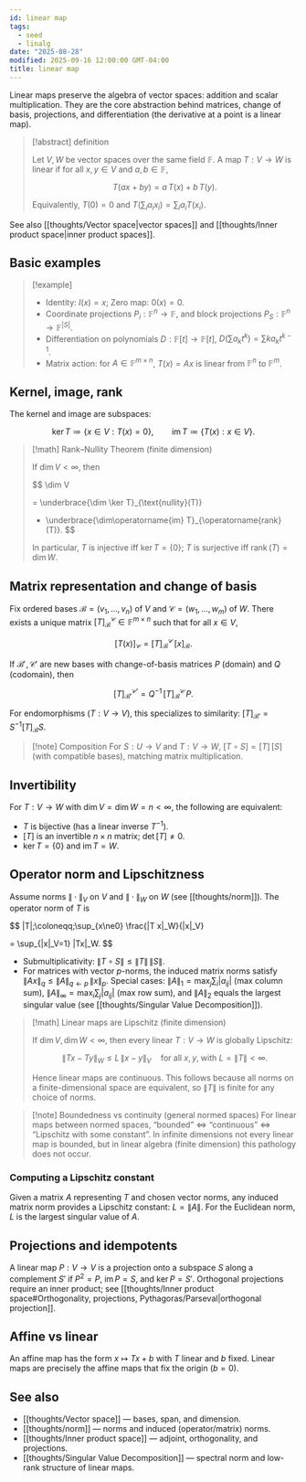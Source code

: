 ```yaml
---
id: linear map
tags:
  - seed
  - linalg
date: "2025-08-28"
modified: 2025-09-16 12:00:00 GMT-04:00
title: linear map
---
```


Linear maps preserve the algebra of vector spaces: addition and scalar multiplication. They are the core abstraction behind matrices, change of basis, projections, and differentiation (the derivative at a point is a linear map).

> [!abstract] definition
>
> Let $V,W$ be vector spaces over the same field $\mathbb F$.
> A map $T:V\to W$ is linear if for all $x,y\in V$ and $a,b\in\mathbb F$,
>
> $$
> T(ax+by)=a\,T(x)+b\,T(y).
> $$
>
> Equivalently, $T(0)=0$ and $T\big(\sum_i a_i x_i\big)=\sum_i a_i T(x_i)$.

See also [[thoughts/Vector space|vector spaces]] and [[thoughts/Inner product space|inner product spaces]].

## Basic examples

> [!example]
>
> - Identity: $I(x)=x$; Zero map: $0(x)=0$.
> - Coordinate projections $P_i:\mathbb F^n\to\mathbb F$, and block projections $P_S: \mathbb F^n\to\mathbb F^{|S|}$.
> - Differentiation on polynomials $D:\mathbb F[t]\to\mathbb F[t]$, $D(\sum a_k t^k)=\sum k a_k t^{k-1}$.
> - Matrix action: for $A\in\mathbb F^{m\times n}$, $T(x)=Ax$ is linear from $\mathbb F^n$ to $\mathbb F^m$.

## Kernel, image, rank

The kernel and image are subspaces:

$$
\ker T\coloneqq\{x\in V: T(x)=0\},\qquad
\operatorname{im} T\coloneqq\{T(x):x\in V\}.
$$

> [!math] Rank–Nullity Theorem (finite dimension)
>
> If $\dim V<\infty$, then
>
> $$
> \dim V
>
> = \underbrace{\dim \ker T}_{\text{nullity}(T)}
>
> + \underbrace{\dim\operatorname{im} T}_{\operatorname{rank}(T)}.
> $$
>
> In particular, $T$ is injective iff $\ker T=\{0\}$; $T$ is surjective iff $\operatorname{rank}(T)=\dim W$.

## Matrix representation and change of basis

Fix ordered bases $\mathcal B=(v_1,\dots,v_n)$ of $V$ and $\mathcal C=(w_1,\dots,w_m)$ of $W$.
There exists a unique matrix $[T]_{\mathcal B}^{\mathcal C}\in\mathbb F^{m\times n}$ such that for all $x\in V$,

$$
\big[ T(x) \big]_{\mathcal C}
 = [T]_{\mathcal B}^{\mathcal C} \,[x]_{\mathcal B}.
$$

If $\mathcal B'\!,\mathcal C'$ are new bases with change-of-basis matrices $P$ (domain) and $Q$ (codomain), then

$$
[T]_{\mathcal B'}^{\mathcal C'} = Q^{-1}\,[T]_{\mathcal B}^{\mathcal C}\,P.
$$

For endomorphisms ($T:V\to V$), this specializes to similarity: $[T]_{\mathcal B'}=S^{-1}[T]_{\mathcal B}S$.

> [!note] Composition
> For $S:U\to V$ and $T:V\to W$, $[T\circ S]=[T]\,[S]$ (with compatible bases), matching matrix multiplication.

## Invertibility

For $T:V\to W$ with $\dim V=\dim W=n<\infty$, the following are equivalent:

- $T$ is bijective (has a linear inverse $T^{-1}$).
- $[T]$ is an invertible $n\times n$ matrix; $\det[T]\ne0$.
- $\ker T=\{0\}$ and $\operatorname{im}T=W$.

## Operator norm and Lipschitzness

Assume norms $\|\cdot\|_V$ on $V$ and $\|\cdot\|_W$ on $W$ (see [[thoughts/norm]]). The operator norm of $T$ is

$$
\|T\|\;\coloneqq\;\sup_{x\ne0} \frac{\|T x\|_W}{\|x\|_V}

= \sup_{\|x\|_V=1} \|Tx\|_W.
$$

- Submultiplicativity: $\|T\circ S\|\le\|T\|\,\|S\|$.
- For matrices with vector $p$-norms, the induced matrix norms satisfy
  $\|Ax\|_q\le\|A\|_{q\leftarrow p}\,\|x\|_p$.
  Special cases: $\|A\|_1=\max_j\sum_i |a_{ij}|$ (max column sum),
  $\|A\|_\infty=\max_i\sum_j |a_{ij}|$ (max row sum), and
  $\|A\|_2$ equals the largest singular value (see [[thoughts/Singular Value Decomposition]]).

> [!math] Linear maps are Lipschitz (finite dimension)
>
> If $\dim V,\dim W<\infty$, then every linear $T:V\to W$ is globally Lipschitz:
>
> $$
> \|T x - T y\|_W \le L\,\|x-y\|_V\quad \text{for all }x,y,\;\text{with }L=\|T\|<\infty.
> $$
>
> Hence linear maps are continuous. This follows because all norms on a finite-dimensional space are equivalent, so $\|T\|$ is finite for any choice of norms.

> [!note] Boundedness vs continuity (general normed spaces)
> For linear maps between normed spaces, “bounded” $\iff$ “continuous” $\iff$ “Lipschitz with some constant”. In infinite dimensions not every linear map is bounded, but in linear algebra (finite dimension) this pathology does not occur.

### Computing a Lipschitz constant

Given a matrix $A$ representing $T$ and chosen vector norms, any induced matrix norm provides a Lipschitz constant: $L=\|A\|$. For the Euclidean norm, $L$ is the largest singular value of $A$.

## Projections and idempotents

A linear map $P:V\to V$ is a projection onto a subspace $S$ along a complement $S'$ if $P^2=P$, $\operatorname{im}P=S$, and $\ker P=S'$. Orthogonal projections require an inner product; see [[thoughts/Inner product space#Orthogonality, projections, Pythagoras/Parseval|orthogonal projection]].

## Affine vs linear

An affine map has the form $x\mapsto T x + b$ with $T$ linear and $b$ fixed. Linear maps are precisely the affine maps that fix the origin ($b=0$).

## See also

- [[thoughts/Vector space]] — bases, span, and dimension.
- [[thoughts/norm]] — norms and induced (operator/matrix) norms.
- [[thoughts/Inner product space]] — adjoint, orthogonality, and projections.
- [[thoughts/Singular Value Decomposition]] — spectral norm and low-rank structure of linear maps.
